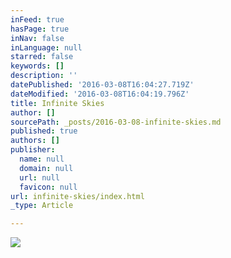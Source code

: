 ```yaml
---
inFeed: true
hasPage: true
inNav: false
inLanguage: null
starred: false
keywords: []
description: ''
datePublished: '2016-03-08T16:04:27.719Z'
dateModified: '2016-03-08T16:04:19.796Z'
title: Infinite Skies
author: []
sourcePath: _posts/2016-03-08-infinite-skies.md
published: true
authors: []
publisher:
  name: null
  domain: null
  url: null
  favicon: null
url: infinite-skies/index.html
_type: Article

---
```

![](https://the-grid-user-content.s3-us-west-2.amazonaws.com/3c626e95-0959-47c8-8a12-cd616e57761a.jpg)